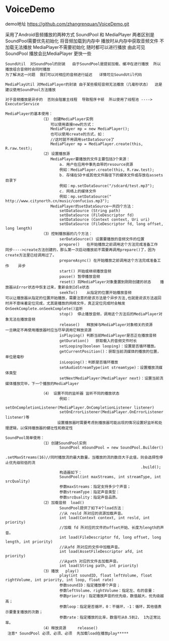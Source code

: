 # VoiceDemo

demo地址    https://github.com/zhangrenquan/VoiceDemo.git

采用了Android音频播放的两种方式
    SoundPool 和 MediaPlayer
    两者区别是   SoundPool需要优先初始化  将音频加载到内存中   播放时从内存中获取音频文件  不加载无法播放
               MediaPlayer不需要初始化  随时都可以进行播放
               由此可见 SoundPool 播放会比MediaPlayer 更快一些
    
    SoundUtil  对SoundPool的封装   由于SoundPool是提前加载、缓冲在进行播放  所以播放组合音频时会同时播放  
    为了解决这一问题  我们可以对相应的音频进行延迟   详情可见SoundUtil代码
    
    MediaPlayUtil 对MediaPlayer的封装 由于某些极短音频无法播放（几毫秒状态）  这是建议使用SoundPool方法播放
    
    对于音频播放是异步的  否则会阻塞主线程  导致程序卡顿  所以使用了线程池 ----> ExecutorService
    
    MediaPlayer的基本使用：
                    （1） 创建MediaPlayer实例
                        可以使用直接new的方式：
                        MediaPlayer mp = new MediaPlayer();
                        也可以使用create的方式，如：
                        //这时就不用调用setDataSource了 
                        MediaPlayer mp = MediaPlayer.create(this, R.raw.test);
                    （2）设置播放源
                        MediaPlayer要播放的文件主要包括3个来源：
                            a. 用户在应用中事先自带的resource资源
                            例如：MediaPlayer.create(this, R.raw.test);
                            b. 存储在SD卡或其他文件路径下的媒体文件或存放在assets目录下
                            例如：mp.setDataSource("/sdcard/test.mp3");
                            c. 网络上的媒体文件
                            例如：mp.setDataSource(" http://www.citynorth.cn/music/confucius.mp3");
                        MediaPlayer的setDataSource一共四个方法：
                            setDataSource (String path)
                            setDataSource (FileDescriptor fd)
                            setDataSource (Context context, Uri uri)
                            setDataSource (FileDescriptor fd, long offset, long length)
                    （3）控制播放器的几个方法：
                            serDataSource()	设置要播放的音频文件的位置
                            prepare()	在开始播放之前调用这个方法完成准备工作         同步---->create方法创建的，那么第一次启动播放前不需要再调用prepare()了，因为create方法里已经调用过了。
                            prepareAsync() 在开始播放之前调用这个方法完成准备工作    异步
                            start()	开始或继续播放音频
                            pause()	暂停播放音频
                            reset()	将MediaPlayer对象重置到刚刚创建的状态    播放器从Error状态中恢复过来，重新会到Idle状态
                            seekTo()	从指定的位置开始播放音频                 可以让播放器从指定的位置开始播放，需要注意的是该方法是个异步方法,也就是说该方法返回时并不意味着定位完成，尤其是播放的网络文件，真正定位完成时会触发OnSeekComplete.onSeekComplete()监听
                            stop()	停止播放音频，调用这个方法后的MediaPlayer对象无法在播放音频
                            release()	释放掉与MediaPlayer对象相关的资源       一旦确定不再使用播放器时应当尽早调用它释放资源
                            isPlaying()	判断当前MediaPlayer是否正在播放音频
                            getDuration()	获取载入的音频文件时长
                            setLooping(boolean looping)：设置是否循环播放。
                            getCurrentPosition()：获取当前流媒体的播放的位置，单位是毫秒
                            isLooping()：判断是否循环播放
                            setAudioStreamType(int streamtype)：设置播放流媒体类型
                            setNextMediaPlayer(MediaPlayer next)：设置当前流媒体播放完毕，下一个播放的MediaPlayer
                    
                    （4） 设置不同的监听器 监听不同的播放状态
                            例如：
                            setOnCompletionListener(MediaPlayer.OnCompletionListener listener)
                            setOnErrorListener(MediaPlayer.OnErrorListener listener)等
                           设置播放器时需要考虑到播放器可能出现的情况设置好监听和处理逻辑，以保持播放器的健壮性和稳定性
                           
    SoundPool简单使用：
                    （1）创建SoundPool实例
                            SoundPool mSoundPool = new SoundPool.Builder()
                                      	                        .setMaxStreams(16)//同时播放流的最大数量，当播放的流的数目大于此值，则会选择性停止优先级较低的流
                                      	                        .build();
                            构造器如下： 
                            SoundPool(int maxStreams, int streamType, int srcQuality)
                            参数maxStreams：指定支持多少个声音； 
                            参数streamType：指定声音类型： 
                            参数srcQuality：指定声音品质。
                    （2）加载音频  load()
                            SoundPool提供了如下4个load方法：
                            //从 resld 所对应的资源加载声音。
                            int load(Context context, int resld, int priority)
                            //加载 fd 所对应的文件的offset开始、长度为length的声音。
                            int load(FileDescriptor fd, long offset, long length, int priority)
                            //从afd 所对应的文件中加载声音。
                            int load(AssetFileDescriptor afd, int priority)
                            //从path 对应的文件去加载声音。
                            int load(String path, int priority)
                    （3）播放   play()
                            play(int soundID, float leftVolume, float rightVolume, int priority, int loop, float rate)
                            参数soundID：指定播放哪个声音； 
                            参数leftVolume、rightVolume：指定左、右的音量： 
                            参数priority：指定播放声音的优先级，数值越大，优先级越高； 
                            参数loop：指定是否循环，0：不循环，-1：循环，其他值表示要重复播放的次数；
                            参数rate：指定播放的比率，数值可从0.5到2， 1为正常比率。
                    （4）释放资源     release()
     注意* SoundPool 必须、必须、必须  先加载load在播放play*****
